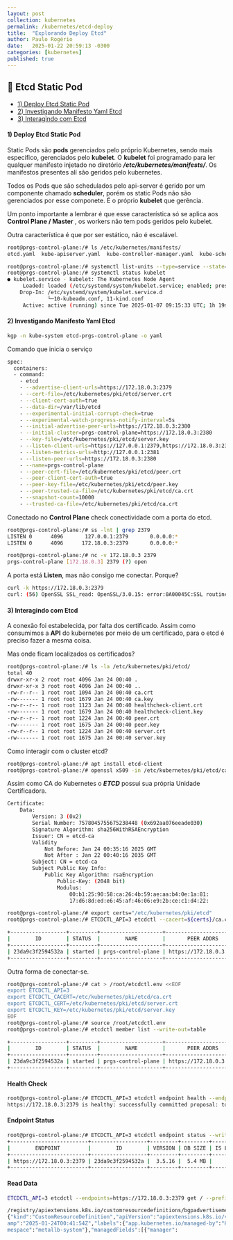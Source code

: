 ```yaml
---
layout: post
collection: kubernetes
permalink: /kubernetes/etcd-deploy
title:  "Explorando Deploy Etcd"
author: Paulo Rogério
date:   2025-01-22 20:59:13 -0300
categories: [kubernetes]
published: true
---
```


## 🚀 Etcd Static Pod

- [1) Deploy Etcd Static Pod](#1-deploy-etcd-static-pod)
- [2) Investigando Manifesto Yaml Etcd](#2-investigando-manifesto-yaml-etcd)
- [3) Interagindo com Etcd](#2-interagindo-com-etcd)

#### 1) Deploy Etcd Static Pod

Static Pods são **pods** gerenciados pelo próprio Kubernetes, sendo mais específico, gerenciados pelo **kubelet**. O **kubelet** foi programado para ler qualquer manifesto injetado no diretório ***/etc/kubernetes/manifests/***. Os manifestos presentes alí são geridos pelo kubernetes.

Todos os Pods que são schedulados pelo api-server é gerido por um componente chamado **scheduler**, porém os static Pods não são gerenciados por esse componete. É o próprio **kubelet** que gerência.

Um ponto importante a lembrar é que esse característica só se aplica aos **Control Plane / Master** , os workers não tem pods geridos pelo kubelet.

Outra característica é que por ser estático, não é escalável.

```bash
root@prgs-control-plane:/# ls /etc/kubernetes/manifests/
etcd.yaml  kube-apiserver.yaml	kube-controller-manager.yaml  kube-scheduler.yaml
```

```bash
root@prgs-control-plane:/# systemctl list-units --type=service --state=active
root@prgs-control-plane:/# systemctl status kubelet
● kubelet.service - kubelet: The Kubernetes Node Agent
     Loaded: loaded (/etc/systemd/system/kubelet.service; enabled; preset: enabled)
    Drop-In: /etc/systemd/system/kubelet.service.d
             └─10-kubeadm.conf, 11-kind.conf
     Active: active (running) since Tue 2025-01-07 09:15:33 UTC; 1h 19min ago
```

#### 2) Investigando Manifesto Yaml Etcd

```bash
kgp -n kube-system etcd-prgs-control-plane -o yaml
```

Comando que inicia o serviço

```bash
spec:
  containers:
  - command:
    - etcd
    - --advertise-client-urls=https://172.18.0.3:2379
    - --cert-file=/etc/kubernetes/pki/etcd/server.crt
    - --client-cert-auth=true
    - --data-dir=/var/lib/etcd
    - --experimental-initial-corrupt-check=true
    - --experimental-watch-progress-notify-interval=5s
    - --initial-advertise-peer-urls=https://172.18.0.3:2380
    - --initial-cluster=prgs-control-plane=https://172.18.0.3:2380
    - --key-file=/etc/kubernetes/pki/etcd/server.key
    - --listen-client-urls=https://127.0.0.1:2379,https://172.18.0.3:2379
    - --listen-metrics-urls=http://127.0.0.1:2381
    - --listen-peer-urls=https://172.18.0.3:2380
    - --name=prgs-control-plane
    - --peer-cert-file=/etc/kubernetes/pki/etcd/peer.crt
    - --peer-client-cert-auth=true
    - --peer-key-file=/etc/kubernetes/pki/etcd/peer.key
    - --peer-trusted-ca-file=/etc/kubernetes/pki/etcd/ca.crt
    - --snapshot-count=10000
    - --trusted-ca-file=/etc/kubernetes/pki/etcd/ca.crt
```

Conectado no **Control Plane** check conectividade com a porta do etcd.

```bash
root@prgs-control-plane:/# ss -lnt | grep 2379
LISTEN 0      4096       127.0.0.1:2379       0.0.0.0:*
LISTEN 0      4096      172.18.0.3:2379       0.0.0.0:*
```

```bash
root@prgs-control-plane:/# nc -v 172.18.0.3 2379
prgs-control-plane [172.18.0.3] 2379 (?) open
```

A porta está **Listen**, mas não consigo me conectar. Porque?

```bash
curl -k https://172.18.0.3:2379
curl: (56) OpenSSL SSL_read: OpenSSL/3.0.15: error:0A00045C:SSL routines::tlsv13 alert certificate required, errno 0
```

#### 3) Interagindo com Etcd

A conexão foi estabelecida, por falta dos certificado. Assim como consumimos a **API** do kubernetes por meio de um certificado, para o etcd é preciso fazer a mesma coisa.

Mas onde ficam localizados os certificados?

```bash
root@prgs-control-plane:/# ls -la /etc/kubernetes/pki/etcd/
total 40
drwxr-xr-x 2 root root 4096 Jan 24 00:40 .
drwxr-xr-x 3 root root 4096 Jan 24 00:40 ..
-rw-r--r-- 1 root root 1094 Jan 24 00:40 ca.crt
-rw------- 1 root root 1679 Jan 24 00:40 ca.key
-rw-r--r-- 1 root root 1123 Jan 24 00:40 healthcheck-client.crt
-rw------- 1 root root 1679 Jan 24 00:40 healthcheck-client.key
-rw-r--r-- 1 root root 1224 Jan 24 00:40 peer.crt
-rw------- 1 root root 1675 Jan 24 00:40 peer.key
-rw-r--r-- 1 root root 1224 Jan 24 00:40 server.crt
-rw------- 1 root root 1675 Jan 24 00:40 server.key
```

Como interagir com o cluster etcd?

```bash
root@prgs-control-plane:/# apt install etcd-client
root@prgs-control-plane:/# openssl x509 -in /etc/kubernetes/pki/etcd/ca.crt -text
```

Assim como CA do Kubernetes o ***ETCD*** possui sua própria Unidade Certificadora.

```bash
Certificate:
    Data:
        Version: 3 (0x2)
        Serial Number: 7578045755675238448 (0x692aa076eeade030)
        Signature Algorithm: sha256WithRSAEncryption
        Issuer: CN = etcd-ca
        Validity
            Not Before: Jan 24 00:35:16 2025 GMT
            Not After : Jan 22 00:40:16 2035 GMT
        Subject: CN = etcd-ca
        Subject Public Key Info:
            Public Key Algorithm: rsaEncryption
                Public-Key: (2048 bit)
                Modulus:
                    00:b1:25:90:58:ca:26:4b:59:ae:aa:b4:0e:1a:81:
                    17:d6:8d:ed:e6:45:af:46:06:e9:2b:ce:c1:d4:22:
```

```bash
root@prgs-control-plane:/# export certs="/etc/kubernetes/pki/etcd"
root@prgs-control-plane:/# ETCDCTL_API=3 etcdctl --cacert=${certs}/ca.crt --cert=${certs}/server.crt --key=${certs}/server.key member list --write-out=table

+------------------+---------+--------------------+-------------------------+-------------------------+------------+
|        ID        | STATUS  |        NAME        |       PEER ADDRS        |      CLIENT ADDRS       | IS LEARNER |
+------------------+---------+--------------------+-------------------------+-------------------------+------------+
| 23da9c3f2594532a | started | prgs-control-plane | https://172.18.0.3:2380 | https://172.18.0.3:2379 |      false |
+------------------+---------+--------------------+-------------------------+-------------------------+------------+
```

Outra forma de conectar-se.

```bash
root@prgs-control-plane:/# cat > /root/etcdctl.env <<EOF
export ETCDCTL_API=3
export ETCDCTL_CACERT=/etc/kubernetes/pki/etcd/ca.crt
export ETCDCTL_CERT=/etc/kubernetes/pki/etcd/server.crt
export ETCDCTL_KEY=/etc/kubernetes/pki/etcd/server.key
EOF
root@prgs-control-plane:/# source /root/etcdctl.env
root@prgs-control-plane:/# etcdctl member list --write-out=table

+------------------+---------+--------------------+-------------------------+-------------------------+------------+
|        ID        | STATUS  |        NAME        |       PEER ADDRS        |      CLIENT ADDRS       | IS LEARNER |
+------------------+---------+--------------------+-------------------------+-------------------------+------------+
| 23da9c3f2594532a | started | prgs-control-plane | https://172.18.0.3:2380 | https://172.18.0.3:2379 |      false |
+------------------+---------+--------------------+-------------------------+-------------------------+------------+
```

#### Health Check

```bash
root@prgs-control-plane:/# ETCDCTL_API=3 etcdctl endpoint health --endpoints="https://172.18.0.3:2379"
https://172.18.0.3:2379 is healthy: successfully committed proposal: took = 11.292646ms
```


#### Endpoint Status

```bash
root@prgs-control-plane:/# ETCDCTL_API=3 etcdctl endpoint status --write-out=table --endpoints="https://172.18.0.3:2379"
+-------------------------+------------------+---------+---------+-----------+------------+-----------+------------+--------------------+--------+
|        ENDPOINT         |        ID        | VERSION | DB SIZE | IS LEADER | IS LEARNER | RAFT TERM | RAFT INDEX | RAFT APPLIED INDEX | ERRORS |
+-------------------------+------------------+---------+---------+-----------+------------+-----------+------------+--------------------+--------+
| https://172.18.0.3:2379 | 23da9c3f2594532a |  3.5.16 |  5.4 MB |      true |      false |         2 |      11482 |              11482 |        |
+-------------------------+------------------+---------+---------+-----------+------------+-----------+------------+--------------------+--------+
```

#### Read Data

```bash
ETCDCTL_API=3 etcdctl --endpoints=https://172.18.0.3:2379 get / --prefix

/registry/apiextensions.k8s.io/customresourcedefinitions/bgpadvertisements.metallb.io
{"kind":"CustomResourceDefinition","apiVersion":"apiextensions.k8s.io/v1beta1","metadata":{"name":"bgpadvertisements.metallb.io","uid":"c282d792-d32f-41ab-be49-5080c899ed25","generation":1,"creationTimest
amp":"2025-01-24T00:41:54Z","labels":{"app.kubernetes.io/managed-by":"Helm"},"annotations":{"controller-gen.kubebuilder.io/version":"v0.16.3","meta.helm.sh/release-name":"metallb","meta.helm.sh/release-na
mespace":"metallb-system"},"managedFields":[{"manager":
```